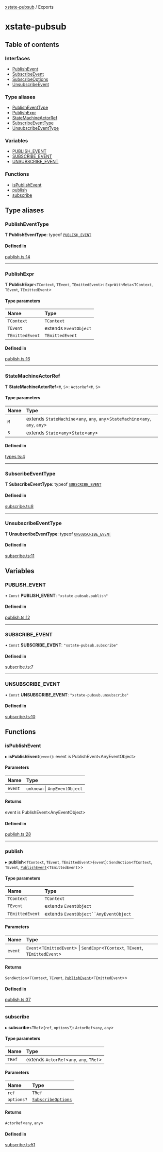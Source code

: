 [xstate-pubsub](README.md) / Exports

# xstate-pubsub

## Table of contents

### Interfaces

- [PublishEvent](interfaces/PublishEvent.md)
- [SubscribeEvent](interfaces/SubscribeEvent.md)
- [SubscribeOptions](interfaces/SubscribeOptions.md)
- [UnsubscribeEvent](interfaces/UnsubscribeEvent.md)

### Type aliases

- [PublishEventType](modules.md#publisheventtype)
- [PublishExpr](modules.md#publishexpr)
- [StateMachineActorRef](modules.md#statemachineactorref)
- [SubscribeEventType](modules.md#subscribeeventtype)
- [UnsubscribeEventType](modules.md#unsubscribeeventtype)

### Variables

- [PUBLISH\_EVENT](modules.md#publish_event)
- [SUBSCRIBE\_EVENT](modules.md#subscribe_event)
- [UNSUBSCRIBE\_EVENT](modules.md#unsubscribe_event)

### Functions

- [isPublishEvent](modules.md#ispublishevent)
- [publish](modules.md#publish)
- [subscribe](modules.md#subscribe)

## Type aliases

### PublishEventType

Ƭ **PublishEventType**: typeof [`PUBLISH_EVENT`](modules.md#publish_event)

#### Defined in

[publish.ts:14](https://github.com/chanced/xstate-pubsub/blob/c5c0724/src/publish.ts#L14)

___

### PublishExpr

Ƭ **PublishExpr**<`TContext`, `TEvent`, `TEmittedEvent`\>: `ExprWithMeta`<`TContext`, `TEvent`, `TEmittedEvent`\>

#### Type parameters

| Name | Type |
| :------ | :------ |
| `TContext` | `TContext` |
| `TEvent` | extends `EventObject` |
| `TEmittedEvent` | `TEmittedEvent` |

#### Defined in

[publish.ts:16](https://github.com/chanced/xstate-pubsub/blob/c5c0724/src/publish.ts#L16)

___

### StateMachineActorRef

Ƭ **StateMachineActorRef**<`M`, `S`\>: `ActorRef`<`M`, `S`\>

#### Type parameters

| Name | Type |
| :------ | :------ |
| `M` | extends `StateMachine`<`any`, `any`, `any`\>`StateMachine`<`any`, `any`, `any`\> |
| `S` | extends `State`<`any`\>`State`<`any`\> |

#### Defined in

[types.ts:4](https://github.com/chanced/xstate-pubsub/blob/c5c0724/src/types.ts#L4)

___

### SubscribeEventType

Ƭ **SubscribeEventType**: typeof [`SUBSCRIBE_EVENT`](modules.md#subscribe_event)

#### Defined in

[subscribe.ts:8](https://github.com/chanced/xstate-pubsub/blob/c5c0724/src/subscribe.ts#L8)

___

### UnsubscribeEventType

Ƭ **UnsubscribeEventType**: typeof [`UNSUBSCRIBE_EVENT`](modules.md#unsubscribe_event)

#### Defined in

[subscribe.ts:11](https://github.com/chanced/xstate-pubsub/blob/c5c0724/src/subscribe.ts#L11)

## Variables

### PUBLISH\_EVENT

• `Const` **PUBLISH\_EVENT**: ``"xstate-pubsub.publish"``

#### Defined in

[publish.ts:12](https://github.com/chanced/xstate-pubsub/blob/c5c0724/src/publish.ts#L12)

___

### SUBSCRIBE\_EVENT

• `Const` **SUBSCRIBE\_EVENT**: ``"xstate-pubsub.subscribe"``

#### Defined in

[subscribe.ts:7](https://github.com/chanced/xstate-pubsub/blob/c5c0724/src/subscribe.ts#L7)

___

### UNSUBSCRIBE\_EVENT

• `Const` **UNSUBSCRIBE\_EVENT**: ``"xstate-pubsub.unsubscribe"``

#### Defined in

[subscribe.ts:10](https://github.com/chanced/xstate-pubsub/blob/c5c0724/src/subscribe.ts#L10)

## Functions

### isPublishEvent

▸ **isPublishEvent**(`event`): event is PublishEvent<AnyEventObject\>

#### Parameters

| Name | Type |
| :------ | :------ |
| `event` | `unknown` \| `AnyEventObject` |

#### Returns

event is PublishEvent<AnyEventObject\>

#### Defined in

[publish.ts:28](https://github.com/chanced/xstate-pubsub/blob/c5c0724/src/publish.ts#L28)

___

### publish

▸ **publish**<`TContext`, `TEvent`, `TEmittedEvent`\>(`event`): `SendAction`<`TContext`, `TEvent`, [`PublishEvent`](interfaces/PublishEvent.md)<`TEmittedEvent`\>\>

#### Type parameters

| Name | Type |
| :------ | :------ |
| `TContext` | `TContext` |
| `TEvent` | extends `EventObject` |
| `TEmittedEvent` | extends `EventObject``AnyEventObject` |

#### Parameters

| Name | Type |
| :------ | :------ |
| `event` | `Event`<`TEmittedEvent`\> \| `SendExpr`<`TContext`, `TEvent`, `TEmittedEvent`\> |

#### Returns

`SendAction`<`TContext`, `TEvent`, [`PublishEvent`](interfaces/PublishEvent.md)<`TEmittedEvent`\>\>

#### Defined in

[publish.ts:37](https://github.com/chanced/xstate-pubsub/blob/c5c0724/src/publish.ts#L37)

___

### subscribe

▸ **subscribe**<`TRef`\>(`ref`, `options?`): `ActorRef`<`any`, `any`\>

#### Type parameters

| Name | Type |
| :------ | :------ |
| `TRef` | extends `ActorRef`<`any`, `any`, `TRef`\> |

#### Parameters

| Name | Type |
| :------ | :------ |
| `ref` | `TRef` |
| `options?` | [`SubscribeOptions`](interfaces/SubscribeOptions.md) |

#### Returns

`ActorRef`<`any`, `any`\>

#### Defined in

[subscribe.ts:51](https://github.com/chanced/xstate-pubsub/blob/c5c0724/src/subscribe.ts#L51)
